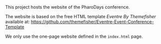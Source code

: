 This project hosts the website of the PharoDays conference.

The website is based on the free HTML template *Eventre By Themefisher* available at: https://github.com/themefisher/Eventre-Event-Conference-Template

We only use the one-page website defined in the `index.html` page.
